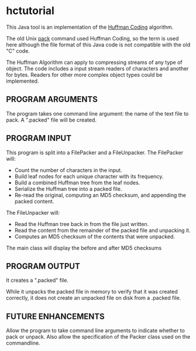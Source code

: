 hctutorial
==========

This Java tool is an implementation of the [Huffman Coding](https://en.wikipedia.org/wiki/Huffman_coding)
algorithm.

The old Unix [pack](https://www.unix.com/man-page/all/1/pack) command
used Huffman Coding, so the term is used here although the file 
format of this Java code is not compatible with the old "C" code.

The Huffman Algorithm can apply to compressing streams of any type of object.
The code includes a input stream readers of characters and another for bytes.
Readers for other more complex object types could be implemented.

PROGRAM ARGUMENTS
-----------------
The program takes one command line argument: the name of the text file to pack. A ".packed" file will be created.

PROGRAM INPUT
-------------
This program is split into a FilePacker and a FileUnpacker.
The FilePacker will:

- Count the number of characters in the input.
- Build leaf nodes for each unique character with its frequency.
- Build a combined Huffman tree from the leaf nodes.
- Serialize the Huffman tree into a packed file.
- Re-read the original, computing an MD5 checksum, and appending the packed content.

The FileUnpacker will:
- Read the Huffman tree back in from the file just written.
- Read the content from the remainder of the packed file and unpacking it.
- Computes an MD5 checksum of the contents that were unpacked.

The main class will display the before and after MD5 checksums

PROGRAM OUTPUT
--------------
It creates a ".packed" file.

While it unpacks the packed file in memory to verify that it was created
correctly, it does not create an unpacked file on disk from a .packed file.

FUTURE ENHANCEMENTS
-------------------

Allow the program to take command line arguments to indicate whether to pack
or unpack. Also allow the specification of the Packer class used on the commandline.

